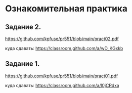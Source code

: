 # Ознакомительная практика # 

## Задание 2. ## 
https://github.com/kpfuse/pr551/blob/main/pract02.pdf

куда сдавать: https://classroom.github.com/a/wD_KGxkb

## Задание 1. ##
https://github.com/kpfuse/pr551/blob/main/pract01.pdf 

куда сдавать: https://classroom.github.com/a/l0jCRdxa

